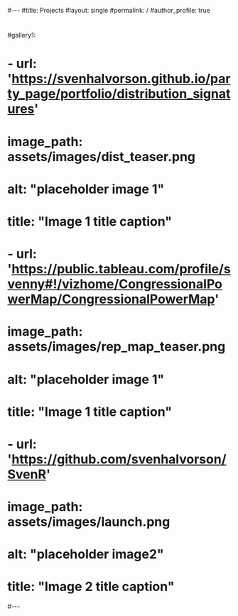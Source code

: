 #---
#title: Projects
#layout: single
#permalink: /
#author_profile: true
#
#gallery1:
#  - url: 'https://svenhalvorson.github.io/party_page/portfolio/distribution_signatures'
#    image_path: assets/images/dist_teaser.png
#    alt: "placeholder image 1"
#    title: "Image 1 title caption"
#  - url: 'https://public.tableau.com/profile/svenny#!/vizhome/CongressionalPowerMap/CongressionalPowerMap'
#    image_path: assets/images/rep_map_teaser.png
#    alt: "placeholder image 1"
#    title: "Image 1 title caption"
#  - url: 'https://github.com/svenhalvorson/SvenR'
#    image_path: assets/images/launch.png
#    alt: "placeholder image2"
#    title: "Image 2 title caption"    
#---

